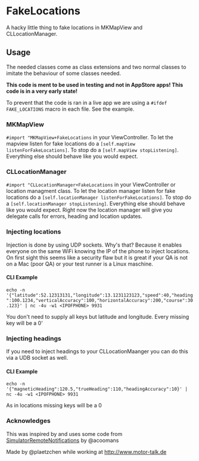 # FakeLocations #

A hacky little thing to fake locations in MKMapView and CLLocationManager. 

## Usage ##

The needed classes come as class extensions and two normal classes to imitate the behaviour of some classes needed.

**This code is ment to be used in testing and not in AppStore apps! This code is in a very early state!** 

To prevent that the code is ran in a live app we are using a `#ifdef FAKE_LOCATIONS` macro in each file. See the example.

### MKMapView ###

`#import "MKMapView+FakeLocations` in your ViewController. To let the mapview listen for fake locations do a `[self.mapView listenForFakeLocations]`. To stop do a `[self.mapView stopListening]`. Everything else should behave like you would expect.

### CLLocationManager ###

`#import "CLLocationManager+FakeLocations` in your ViewController or location managment class. To let the location manager listen for fake locations do a `[self.locationManager listenForFakeLocations]`. To stop do a `[self.locationManager stopListening]`. Everything else should behave like you would expect. Right now the location manager will give you delegate calls for errors, heading and location updates.

### Injecting locations ###

Injection is done by using UDP sockets. Why's that? Because it enables everyone on the same WiFi knowing the IP of the phone to inject locations. On first sight this seems like a security flaw but it is great if your QA is not on a Mac (poor QA) or your test runner is a Linux maschine.

#### CLI Example ####

`echo -n '{"latitude":52.12313131,"longitude":13.1231123123,"speed":40,"heading":100.1234,"verticalAccuracy":100,"horizontalAccuracy":200,"course":30.123}' | nc -4u -w1 <IPOFPHONE> 9931`

You don't need to supply all keys but latitude and longitude. Every missing key will be a 0'

### Injecting headings ###

If you need to inject headings to your CLLocationMaanger you can do this via a UDB socket as well. 

#### CLI Example ####

`echo -n '{"magneticHeading":120.5,"trueHeading":110,"headingAccuracy":10}' | nc -4u -w1 <IPOFPHONE> 9931`

As in locations missing keys will be a 0

### Acknowledges ###

This was inspired by and uses some code from [SimulatorRemoteNotifications](http://github.com/acoomans/SimulatorRemoteNotifications) by @acoomans

Made by @plaetzchen while working at http://www.motor-talk.de
